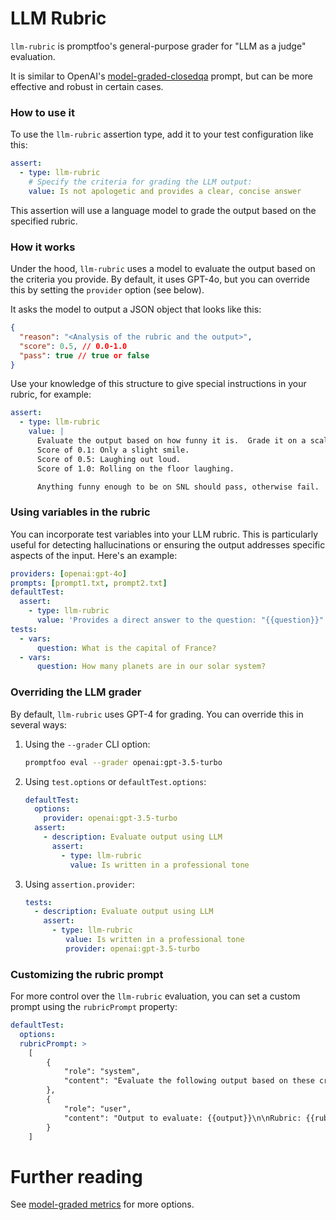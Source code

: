 # LLM Rubric

`llm-rubric` is promptfoo's general-purpose grader for "LLM as a judge" evaluation.

It is similar to OpenAI's [model-graded-closedqa](/docs/configuration/expected-outputs) prompt, but can be more effective and robust in certain cases.

### How to use it

To use the `llm-rubric` assertion type, add it to your test configuration like this:

```yaml
assert:
  - type: llm-rubric
    # Specify the criteria for grading the LLM output:
    value: Is not apologetic and provides a clear, concise answer
```

This assertion will use a language model to grade the output based on the specified rubric.

### How it works

Under the hood, `llm-rubric` uses a model to evaluate the output based on the criteria you provide. By default, it uses GPT-4o, but you can override this by setting the `provider` option (see below).

It asks the model to output a JSON object that looks like this:

```json
{
  "reason": "<Analysis of the rubric and the output>",
  "score": 0.5, // 0.0-1.0
  "pass": true // true or false
}
```

Use your knowledge of this structure to give special instructions in your rubric, for example:

```yaml
assert:
  - type: llm-rubric
    value: |
      Evaluate the output based on how funny it is.  Grade it on a scale of 0.0 to 1.0, where:
      Score of 0.1: Only a slight smile.
      Score of 0.5: Laughing out loud.
      Score of 1.0: Rolling on the floor laughing.

      Anything funny enough to be on SNL should pass, otherwise fail.
```

### Using variables in the rubric

You can incorporate test variables into your LLM rubric. This is particularly useful for detecting hallucinations or ensuring the output addresses specific aspects of the input. Here's an example:

```yaml
providers: [openai:gpt-4o]
prompts: [prompt1.txt, prompt2.txt]
defaultTest:
  assert:
    - type: llm-rubric
      value: 'Provides a direct answer to the question: "{{question}}" without unnecessary elaboration'
tests:
  - vars:
      question: What is the capital of France?
  - vars:
      question: How many planets are in our solar system?
```

### Overriding the LLM grader

By default, `llm-rubric` uses GPT-4 for grading. You can override this in several ways:

1. Using the `--grader` CLI option:

   ```sh
   promptfoo eval --grader openai:gpt-3.5-turbo
   ```

2. Using `test.options` or `defaultTest.options`:

   ```yaml
   defaultTest:
     options:
       provider: openai:gpt-3.5-turbo
     assert:
       - description: Evaluate output using LLM
         assert:
           - type: llm-rubric
             value: Is written in a professional tone
   ```

3. Using `assertion.provider`:

   ```yaml
   tests:
     - description: Evaluate output using LLM
       assert:
         - type: llm-rubric
            value: Is written in a professional tone
            provider: openai:gpt-3.5-turbo
   ```

### Customizing the rubric prompt

For more control over the `llm-rubric` evaluation, you can set a custom prompt using the `rubricPrompt` property:

```yaml
defaultTest:
  options:
  rubricPrompt: >
    [
        {
            "role": "system",
            "content": "Evaluate the following output based on these criteria:\n1. Clarity of explanation\n2. Accuracy of information\n3. Relevance to the topic\n\nProvide a score out of 10 for each criterion and an overall assessment."
        },
        {
            "role": "user",
            "content": "Output to evaluate: {{output}}\n\nRubric: {{rubric}}"
        }
    ]
```

# Further reading

See [model-graded metrics](/docs/configuration/expected-outputs/model-graded) for more options.
